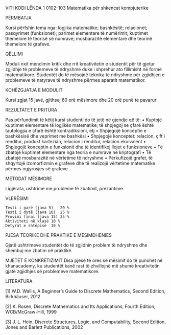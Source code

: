 VITI	KODI	LËNDA
     1				    0102-103			Matematika për shkencat kompjuterike

PËRMBATJA

Kursi përfshin tema nga: logjika matematike; bashkësitë;  relacionet; pasqyrimet (funksionet); parimet elementare të numërimit; kuptimet themelore të teorisë së numrave; mosbarazitë elementare dhe teorinë themelore të grafeve.

QËLLIMI

Moduli nxit mendimin kritik dhe rrit kreativitetin e studentit për të gjetur zgjidhje të problemeve të ndryshme duke i shprehur ato fillimisht në formë matematikore.
Studentët do të mësojnë teknika të ndryshme për zgjidhjen e problemeve të natyrave të ndryshme përmes aparatit matematikor.

KOHËZGJATJA E MODULIT

Kursi zgjat 15 javë, gjithsej 60 orë mësimore dhe 20 orë punë te pavarur

REZULTATET E PRITURA

Pas përfundimit të këtij kursi studenti do të jetë në gjendje që të: 
      •	Kuptojë kuptimet elementare të logjikës matematike; të shpjegoj se çfarë është tautologjia e çfarë është kontradiksioni, etj
      •	Shpjegojë konceptin e bashkësisë dhe veprimet me bashkësi
      •	Shpjegojë konceptet: relacion, çift i renditur, produkt kartezian, relacion i renditur, relacion ekuivalent
      •	Shpjegojë konceptin e funksionit dhe të identifikoj llojet e funksioneve
      •	Të zbatojë kuptimet elementare nga teoria e numrave në kriptografi
      •	Të zbatojë mosbarazitë në vërtetime të ndryshme
      •	Përkufizojë grafet, të shqyrtojë izomorfizmin e grafeve dhe të realizojë vërtetime matematike përmes ngjyrosjes së grafeve 

METODAT MËSIMORE

Ligjërata, ushtrime me probleme të zbatimit, prezantime.

VLERËSIMI

    Testi i parë (java 5)	20 %
    Testi i dytë (java 10)	25 %
    Provimi final (java 15)	35 %
    Aktiviteti në klasë	10 %
    Detyrat e shtëpisë	10 %

PJESA TEORIKE DHE PRAKTIKE E MESIMDHENIES

Gjatë ushtrimeve studentët do të zgjidhin problem të ndryshme dhe shembuj me zbatim në praktikë.

MJETET E KONKRETIZIMIT
Disa pjesë të ores së mësimit do të punohet në khanacademy, ku studentët kanë rast të zhvillojnë më shumë kreativitetin gjatë zgjidhjes së problemeve matematikore.

LITERATURA

[1] W.D. Wallis, A Beginner’s Guide to Discrete Mathematics, Second Edition, Birkhäuser, 2012 

[2] K. Rosen, Discrete Mathematics and Its Applications,  Fourth Edition, WCB/McGraw-Hill, 1999

[3] J. L. Hein, Discrete Structures, Logic, and Computability, Second Edition, Jones and Barlett Publications, 2002
